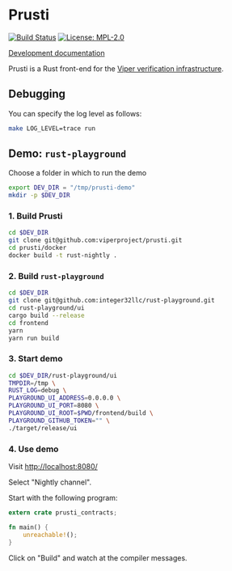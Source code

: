 # Prusti

[![Build Status][build_badge]][build_status]
[![License: MPL-2.0](https://img.shields.io/crates/l/prusti.svg)](#license)

[Development documentation][documentation]

Prusti is a Rust front-end for the [Viper verification
infrastructure](http://www.pm.inf.ethz.ch/research/viper.html).

[build_badge]: https://travis-ci.org/viperproject/prusti.svg
[build_status]: https://travis-ci.org/viperproject/prusti
[documentation]: https://viperproject.github.io/prusti-dev/prusti/


## Debugging

You can specify the log level as follows:

```bash
make LOG_LEVEL=trace run
```


## Demo: `rust-playground`

Choose a folder in which to run the demo
```bash
export DEV_DIR = "/tmp/prusti-demo"
mkdir -p $DEV_DIR
```

### 1. Build Prusti
```bash
cd $DEV_DIR
git clone git@github.com:viperproject/prusti.git
cd prusti/docker
docker build -t rust-nightly .
```

### 2. Build `rust-playground`
```bash
cd $DEV_DIR
git clone git@github.com:integer32llc/rust-playground.git
cd rust-playground/ui
cargo build --release
cd frontend
yarn
yarn run build
``` 

### 3. Start demo
```bash
cd $DEV_DIR/rust-playground/ui
TMPDIR=/tmp \
RUST_LOG=debug \
PLAYGROUND_UI_ADDRESS=0.0.0.0 \
PLAYGROUND_UI_PORT=8080 \
PLAYGROUND_UI_ROOT=$PWD/frontend/build \
PLAYGROUND_GITHUB_TOKEN="" \
./target/release/ui
```

### 4. Use demo

Visit <http://localhost:8080/>

Select "Nightly channel".

Start with the following program:
```rust
extern crate prusti_contracts;

fn main() {
    unreachable!();
}
```

Click on "Build" and watch at the compiler messages.
